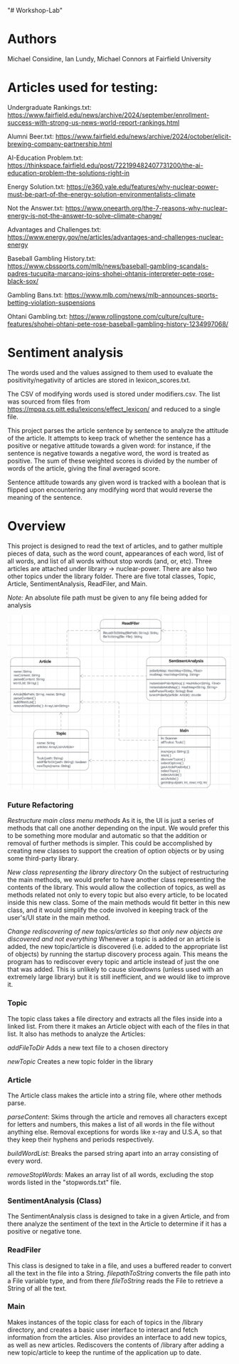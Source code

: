 "# Workshop-Lab" 

# **Authors**
Michael Considine, Ian Lundy, Michael Connors at Fairfield University

# **Articles used for testing:**

Undergraduate Rankings.txt: https://www.fairfield.edu/news/archive/2024/september/enrollment-success-with-strong-us-news-world-report-rankings.html

Alumni Beer.txt: https://www.fairfield.edu/news/archive/2024/october/elicit-brewing-company-partnership.html

AI-Education Problem.txt: https://thinkspace.fairfield.edu/post/722199482407731200/the-ai-education-problem-the-solutions-right-in

Energy Solution.txt: https://e360.yale.edu/features/why-nuclear-power-must-be-part-of-the-energy-solution-environmentalists-climate

Not the Answer.txt: https://www.oneearth.org/the-7-reasons-why-nuclear-energy-is-not-the-answer-to-solve-climate-change/

Advantages and Challenges.txt: https://www.energy.gov/ne/articles/advantages-and-challenges-nuclear-energy

Baseball Gambling History.txt: https://www.cbssports.com/mlb/news/baseball-gambling-scandals-padres-tucupita-marcano-joins-shohei-ohtanis-interpreter-pete-rose-black-sox/

Gambling Bans.txt: https://www.mlb.com/news/mlb-announces-sports-betting-violation-suspensions

Ohtani Gambling.txt: https://www.rollingstone.com/culture/culture-features/shohei-ohtani-pete-rose-baseball-gambling-history-1234997068/

# **Sentiment analysis**

The words used and the values assigned to them used to evaluate the positivity/negativity of articles are stored in lexicon_scores.txt.

The CSV of modifying words used is stored under modifiers.csv. The list was sourced from files from https://mpqa.cs.pitt.edu/lexicons/effect_lexicon/ and reduced to a single file.

This project parses the article sentence by sentence to analyze the attitude of the article. It attempts to keep track of whether the sentence has a positive or negative attitude towards a given word: for instance, if the sentence is negative towards a negative word, the word is treated as positive. The sum of these weighted scores is divided by the number of words of the article, giving the final averaged score.

Sentence attitude towards any given word is tracked with a boolean that is flipped upon encountering any modifying word that would reverse the meaning of the sentence.

# **Overview**

This project is designed to read the text of articles, and to gather multiple pieces of data, such as the word count, appearances of each word, list of all words, and list of all words without stop words (and, or, etc). Three articles are attached under library -> nuclear-power. There are also two other topics under the library folder. There are five total classes, Topic, Article, SentimentAnalysis, ReadFiler, and Main.

*Note:* An absolute file path must be given to any file being added for analysis

![alt_text](UML%20Diagram.png)

### Future Refactoring
*Restructure main class menu methods*
As it is, the UI is just a series of methods that call one another depending on the input. We would prefer this to be something more modular and automatic so that the addition or removal of further methods is simpler. This could be accomplished by creating new classes to support the creation of option objects or by using some third-party library.

*New class representing the library directory*
On the subject of restructuring the main methods, we would prefer to have another class representing the contents of the library. This would allow the collection of topics, as well as methods related not only to every topic but also every article, to be located inside this new class. Some of the main methods would fit better in this new class, and it would simplify the code involved in keeping track of the user's/UI state in the main method.

*Change rediscovering of new topics/articles so that only new objects are discovered and not everything*
Whenever a topic is added or an article is added, the new topic/article is discovered (i.e. added to the appropriate list of objects) by running the startup discovery process again. This means the program has to rediscover every topic and article instead of just the one that was added. This is unlikely to cause slowdowns (unless used with an extremely large library) but it is still inefficient, and we would like to improve it.

### Topic

The topic class takes a file directory and extracts all the files inside into a linked list. From there it makes an Article object with each of the files in that list. It also has methods to analyze the Articles:

*addFileToDir* Adds a new text file to a chosen directory

*newTopic* Creates a new topic folder in the library

### Article

The Article class makes the article into a string file, where other methods parse.

*parseContent*: Skims through the article and removes all characters except for letters and numbers, this makes a list of all words in the file without anything else. Removal exceptions for words like x-ray and U.S.A, so that they keep their hyphens and periods respectively.

*buildWordList*: Breaks the parsed string apart into an array consisting of every word.

*removeStopWords*: Makes an array list of all words, excluding the stop words listed in the "stopwords.txt" file.

### SentimentAnalysis (Class)
The SentimentAnalysis class is designed to take in a given Article, and from there analyze the sentiment of the text in the Article to determine if it has a positive or negative tone.

### ReadFiler
This class is designed to take in a file, and uses a buffered reader to convert all the text in the file into a String. *filepathToString* converts the file path into a File variable type, and from there *fileToString* reads the File to retrieve a String of all the text.

### Main
Makes instances of the topic class for each of topics in the /library directory, and creates a basic user interface to interact and fetch information from the articles. Also provides an interface to add new topics, as well as new articles. Rediscovers the contents of /library after adding a new topic/article to keep the runtime of the application up to date.